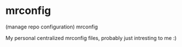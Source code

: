 mrconfig
========

(manage repo configuration) mrconfig

My personal centralized mrconfig files, probably just intresting to me :)

